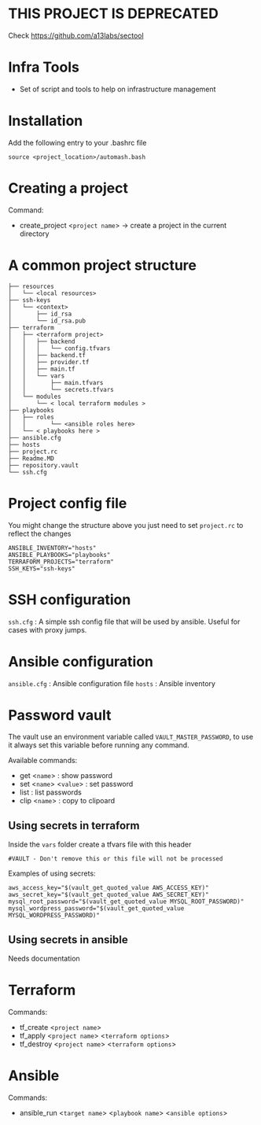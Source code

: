 
# THIS PROJECT IS DEPRECATED

Check <https://github.com/a13labs/sectool>

# Infra Tools

- Set of script and tools to help on infrastructure management

# Installation

Add the following entry to your .bashrc file

```
source <project_location>/automash.bash
```

# Creating a project

Command:

- create_project <```project name```> -> create a project in the current directory

# A common project structure

```
├── resources 
│   └── <local resources>
├── ssh-keys
│   └── <context>
│       ├── id_rsa
│       └── id_rsa.pub
├── terraform
│   ├── <terraform project>
│   │   ├── backend
│   │   │   └── config.tfvars
│   │   ├── backend.tf
│   │   ├── provider.tf
│   │   ├── main.tf
│   │   └── vars
│   │       ├── main.tfvars
│   │       └── secrets.tfvars
│   └── modules 
│       └── < local terraform modules >
├── playbooks
│   ├── roles
│   │       └── <ansible roles here>
│   └── < playbooks here >
├── ansible.cfg
├── hosts
├── project.rc
├── Readme.MD
├── repository.vault
└── ssh.cfg
```

# Project config file

You might change the structure above you just need to set ```project.rc``` to reflect the changes

```
ANSIBLE_INVENTORY="hosts"
ANSIBLE_PLAYBOOKS="playbooks"
TERRAFORM_PROJECTS="terraform"
SSH_KEYS="ssh-keys"
```

# SSH configuration

```ssh.cfg``` : A simple ssh config file that will be used by ansible. Useful for cases with proxy jumps.

# Ansible configuration

```ansible.cfg``` : Ansible configuration file
```hosts``` : Ansible inventory

# Password vault

The vault use an environment variable called ```VAULT_MASTER_PASSWORD```, to use it always set this variable before running any command.

Available commands:

- get <```name```> : show password
- set <```name```> <```value```> : set password
- list : list passwords
- clip <```name```> : copy to clipoard

## Using secrets in terraform

Inside the ```vars``` folder create a tfvars file with this header

```
#VAULT - Don't remove this or this file will not be processed
```

Examples of using secrets:

```
aws_access_key="$(vault_get_quoted_value AWS_ACCESS_KEY)"
aws_secret_key="$(vault_get_quoted_value AWS_SECRET_KEY)"
mysql_root_password="$(vault_get_quoted_value MYSQL_ROOT_PASSWORD)"
mysql_wordpress_password="$(vault_get_quoted_value MYSQL_WORDPRESS_PASSWORD)"
```

## Using secrets in ansible

Needs documentation

# Terraform

Commands:

- tf_create <```project name```>
- tf_apply <```project name```> <```terraform options```>
- tf_destroy <```project name```> <```terraform options```>

# Ansible

Commands:

- ansible_run <```target name```> <```playbook name```> <```ansible options```>
